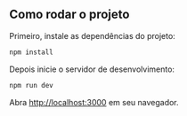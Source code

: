 ## Como rodar o projeto

Primeiro, instale as dependências do projeto:

```bash
npm install
```

Depois inicie o servidor de desenvolvimento:

```bash
npm run dev
```

Abra [http://localhost:3000](http://localhost:3000) em seu navegador.
